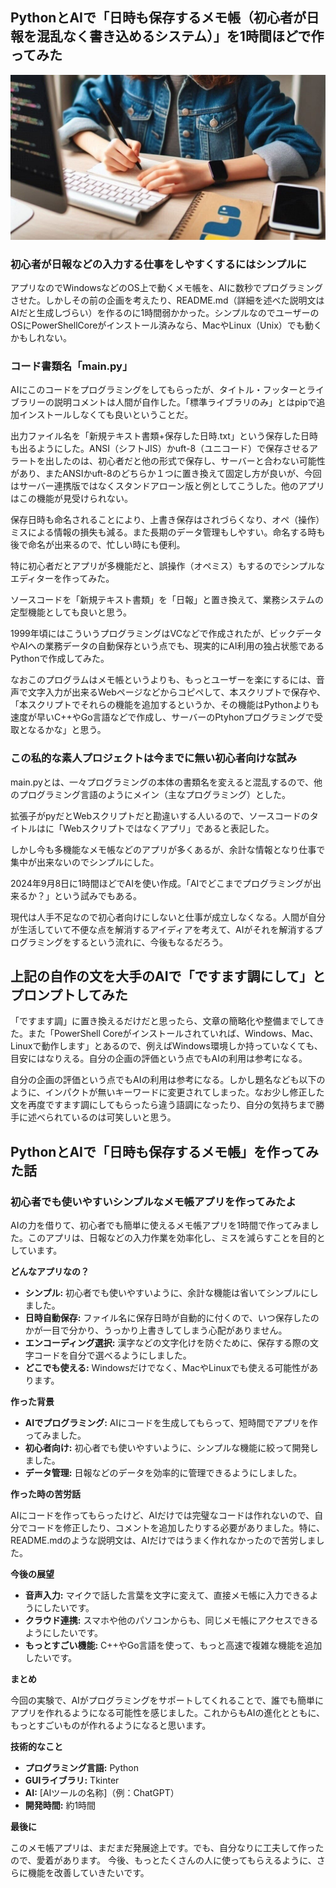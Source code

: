 ## PythonとAIで「日時も保存するメモ帳（初心者が日報を混乱なく書き込めるシステム）」を1時間ほどで作ってみた
![Pythonアプリをプログラミングする少女](./image/python_memo-book_note.jpg)  
### 初心者が日報などの入力する仕事をしやすくするにはシンプルに
アプリなのでWindowsなどのOS上で動くメモ帳を、AIに数秒でプログラミングさせた。しかしその前の企画を考えたり、README.md（詳細を述べた説明文はAIだと生成しづらい）を作るのに1時間弱かかった。シンプルなのでユーザーのOSにPowerShellCoreがインストール済みなら、MacやLinux（Unix）でも動くかもしれない。 

### コード書類名「main.py」

AIにこのコードをプログラミングをしてもらったが、タイトル・フッターとライブラリーの説明コメントは人間が自作した。「標準ライブラリのみ」とはpipで追加インストールしなくても良いということだ。  

出力ファイル名を「新規テキスト書類+保存した日時.txt」という保存した日時も出るようにした。ANSI（シフトJIS）かuft-8（ユニコード）で保存させるアラートを出したのは、初心者だと他の形式で保存し、サーバーと合わない可能性があり、またANSIかuft-8のどちらか１つに置き換えて固定し方が良いが、今回はサーバー連携版ではなくスタンドアローン版と例としてこうした。他のアプリはこの機能が見受けられない。  

保存日時も命名されることにより、上書き保存はされづらくなり、オペ（操作）ミスによる情報の損失も減る。また長期のデータ管理もしやすい。命名する時も後で命名が出来るので、忙しい時にも便利。  

特に初心者だとアプリが多機能だと、誤操作（オペミス）もするのでシンプルなエディターを作ってみた。  

ソースコードを「新規テキスト書類」を「日報」と置き換えて、業務システムの定型機能としても良いと思う。  

1999年頃にはこういうプログラミングはVCなどで作成されたが、ビックデータやAIへの業務データの自動保存という点でも、現実的にAI利用の独占状態であるPythonで作成してみた。

なおこのプログラムはメモ帳というよりも、もっとユーザーを楽にするには、音声で文字入力が出来るWebページなどからコピペして、本スクリプトで保存や、「本スクリプトでそれらの機能を追加するというか、その機能はPythonよりも速度が早いC++やGo言語などで作成し、サーバーのPtyhonプログラミングで受取となるかな」と思う。

### この私的な素人プロジェクトは今までに無い初心者向けな試み
main.pyとは、一々プログラミングの本体の書類名を変えると混乱するので、他のプログラミング言語のようにメイン（主なプログラミング）とした。  

拡張子がpyだとWebスクリプトだと勘違いする人いるので、ソースコードのタイトルはに「Webスクリプトではなくアプリ」であると表記した。  

しかし今も多機能なメモ帳などのアプリが多くあるが、余計な情報となり仕事で集中が出来ないのでシンプルにした。   

2024年9月8日に1時間ほどでAIを使い作成。「AIでどこまでプログラミングが出来るか？」という試みでもある。 

現代は人手不足なので初心者向けにしないと仕事が成立しなくなる。人間が自分が生活していて不便な点を解消するアイディアを考えて、AIがそれを解消するプログラミングをするという流れに、今後もなるだろう。

## 上記の自作の文を大手のAIで「ですます調にして」とプロンプトしてみた
「ですます調」に置き換えるだけだと思ったら、文章の簡略化や整備までしてきた。また「PowerShell Coreがインストールされていれば、Windows、Mac、Linuxで動作します」とあるので、例えばWindows環境しか持っていなくても、目安にはなりえる。自分の企画の評価という点でもAIの利用は参考になる。  

自分の企画の評価という点でもAIの利用は参考になる。しかし題名なども以下のように、インパクトが無いキーワードに変更されてしまった。なお少し修正した文を再度ですます調にしてもらったら違う語調になったり、自分の気持ちまで勝手に述べられているのは可笑しいと思う。

## PythonとAIで「日時も保存するメモ帳」を作ってみた話

### 初心者でも使いやすいシンプルなメモ帳アプリを作ってみたよ

AIの力を借りて、初心者でも簡単に使えるメモ帳アプリを1時間で作ってみました。このアプリは、日報などの入力作業を効率化し、ミスを減らすことを目的としています。

**どんなアプリなの？**

* **シンプル:** 初心者でも使いやすいように、余計な機能は省いてシンプルにしました。
* **日時自動保存:** ファイル名に保存日時が自動的に付くので、いつ保存したのかが一目で分かり、うっかり上書きしてしまう心配がありません。
* **エンコーディング選択:** 漢字などの文字化けを防ぐために、保存する際の文字コードを自分で選べるようにしました。
* **どこでも使える:** Windowsだけでなく、MacやLinuxでも使える可能性があります。

**作った背景**

* **AIでプログラミング:** AIにコードを生成してもらって、短時間でアプリを作ってみました。
* **初心者向け:** 初心者でも使いやすいように、シンプルな機能に絞って開発しました。
* **データ管理:** 日報などのデータを効率的に管理できるようにしました。

**作った時の苦労話**

AIにコードを作ってもらったけど、AIだけでは完璧なコードは作れないので、自分でコードを修正したり、コメントを追加したりする必要がありました。特に、README.mdのような説明文は、AIだけではうまく作れなかったので苦労しました。

**今後の展望**

* **音声入力:** マイクで話した言葉を文字に変えて、直接メモ帳に入力できるようにしたいです。
* **クラウド連携:** スマホや他のパソコンからも、同じメモ帳にアクセスできるようにしたいです。
* **もっとすごい機能:** C++やGo言語を使って、もっと高速で複雑な機能を追加したいです。

**まとめ**

今回の実験で、AIがプログラミングをサポートしてくれることで、誰でも簡単にアプリを作れるようになる可能性を感じました。これからもAIの進化とともに、もっとすごいものが作れるようになると思います。

**技術的なこと**

* **プログラミング言語:** Python
* **GUIライブラリ:** Tkinter
* **AI:** [AIツールの名称]（例：ChatGPT）
* **開発時間:** 約1時間

**最後に**

このメモ帳アプリは、まだまだ発展途上です。でも、自分なりに工夫して作ったので、愛着があります。
今後、もっとたくさんの人に使ってもらえるように、さらに機能を改善していきたいです。
